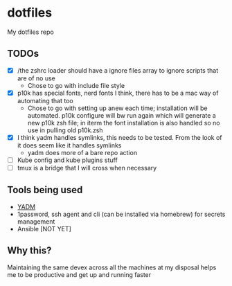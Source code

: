 # dotfiles
My dotfiles repo

## TODOs

- [x] /the zshrc loader should have a ignore files array to ignore scripts that are of no use
  - Chose to go with include file style
- [x] p10k has special fonts, nerd fonts I think, there has to be a mac way of automating that too
  - Chose to go with setting up anew each time; installation will be automated. p10k configure will bw run again which will generate a new p10k zsh file; in iterm the font installation is also handled so no use in pulling old p10k.zsh
- [x] I think yadm handles symlinks, this needs to be tested. From the look of it does seem like it handles symlinks
  - yadm does more of a bare repo action
- [ ] Kube config and kube plugins stuff
- [ ] tmux is a bridge that I will cross when necessary

## Tools being used

- [YADM](https://yadm.io/)
- 1password, ssh agent and cli (can be installed via homebrew) for secrets management
- Ansible [NOT YET]

## Why this?

Maintaining the same devex across all the machines at my disposal helps me to be productive and get up and running faster
